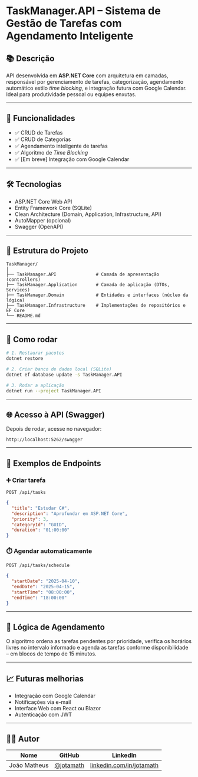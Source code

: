 # TaskManager.API – Sistema de Gestão de Tarefas com Agendamento Inteligente

## 📚 Descrição

API desenvolvida em **ASP.NET Core** com arquitetura em camadas, responsável por gerenciamento de tarefas, categorização, agendamento automático estilo *time blocking*, e integração futura com Google Calendar. Ideal para produtividade pessoal ou equipes enxutas.

---

## 🧠 Funcionalidades

- ✅ CRUD de Tarefas
- ✅ CRUD de Categorias
- ✅ Agendamento inteligente de tarefas
- ✅ Algoritmo de *Time Blocking*
- ✅ [Em breve] Integração com Google Calendar

---

## 🛠️ Tecnologias

- ASP.NET Core Web API
- Entity Framework Core (SQLite)
- Clean Architecture (Domain, Application, Infrastructure, API)
- AutoMapper (opcional)
- Swagger (OpenAPI)

---

## 📂 Estrutura do Projeto

```
TaskManager/
│
├── TaskManager.API               # Camada de apresentação (controllers)
├── TaskManager.Application       # Camada de aplicação (DTOs, Services)
├── TaskManager.Domain            # Entidades e interfaces (núcleo da lógica)
├── TaskManager.Infrastructure    # Implementações de repositórios e EF Core
└── README.md
```

---

## 🧪 Como rodar

```bash
# 1. Restaurar pacotes
dotnet restore

# 2. Criar banco de dados local (SQLite)
dotnet ef database update -s TaskManager.API

# 3. Rodar a aplicação
dotnet run --project TaskManager.API
```

---

## 🌐 Acesso à API (Swagger)

Depois de rodar, acesse no navegador:

```
http://localhost:5262/swagger
```

---

## 📀 Exemplos de Endpoints

### ➕ Criar tarefa

`POST /api/tasks`

```json
{
  "title": "Estudar C#",
  "description": "Aprofundar em ASP.NET Core",
  "priority": 3,
  "categoryId": "GUID",
  "duration": "01:00:00"
}
```

### ⏱️ Agendar automaticamente

`POST /api/tasks/schedule`

```json
{
  "startDate": "2025-04-10",
  "endDate": "2025-04-15",
  "startTime": "08:00:00",
  "endTime": "18:00:00"
}
```

---

## 🧠 Lógica de Agendamento

O algoritmo ordena as tarefas pendentes por prioridade, verifica os horários livres no intervalo informado e agenda as tarefas conforme disponibilidade – em blocos de tempo de 15 minutos.

---

## 📈 Futuras melhorias

- Integração com Google Calendar
- Notificações via e-mail
- Interface Web com React ou Blazor
- Autenticação com JWT

---

## 👨‍💻 Autor

| Nome         | GitHub                                   | LinkedIn                                                     |
| ------------ | ---------------------------------------- | ------------------------------------------------------------ |
| João Matheus | [@jotamath](https://github.com/jotamath) | [linkedin.com/in/jotamath](https://linkedin.com/in/jotamath) |

